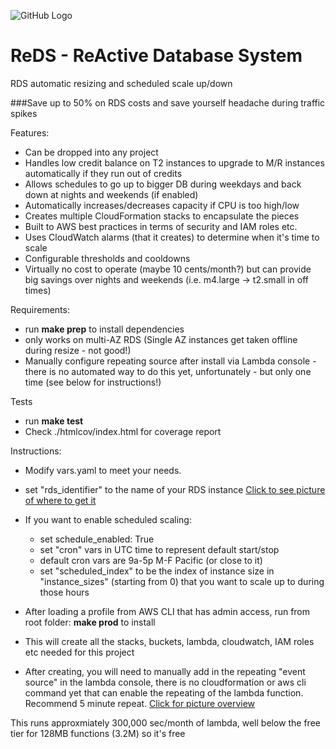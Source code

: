 ![GitHub Logo](http://i.imgur.com/IAMScGQ.png)
# ReDS - ReActive Database System
RDS automatic resizing and scheduled scale up/down

###Save up to 50% on RDS costs and save yourself headache during traffic spikes

Features:
- Can be dropped into any project
- Handles low credit balance on T2 instances to upgrade to M/R instances automatically if they run out of credits
- Allows schedules to go up to bigger DB during weekdays and back down at nights and weekends (if enabled)
- Automatically increases/decreases capacity if CPU is too high/low
- Creates multiple CloudFormation stacks to encapsulate the pieces
- Built to AWS best practices in terms of security and IAM roles etc.
- Uses CloudWatch alarms (that it creates) to determine when it's time to scale
-  Configurable thresholds and cooldowns
-  Virtually no cost to operate (maybe 10 cents/month?) but can provide big savings over nights and weekends (i.e. m4.large -> t2.small in off times)

Requirements:
- run **make prep** to install dependencies
- only works on multi-AZ RDS (Single AZ instances get taken offline during resize - not good!)
- Manually configure repeating source after install via Lambda console - there is no automated way to do this yet, unfortunately - but only one time (see below for instructions!)

Tests
- run **make test**
- Check ./htmlcov/index.html for coverage report

Instructions:
- Modify vars.yaml to meet your needs.
- set "rds_identifier" to the name of your RDS instance [Click to see picture of where to get it](http://i.imgur.com/G6gRawE.png)
- If you want to enable scheduled scaling:
  - set schedule_enabled: True
  - set "cron" vars in UTC time to represent default start/stop
  - default cron vars are 9a-5p M-F Pacific (or close to it)
  - set "scheduled_index" to be the index of instance size in "instance_sizes" (starting from 0) that you want to scale up to during those hours
- After loading a profile from AWS CLI that has admin access, run from root folder:
    **make prod** to install
- This will create all the stacks, buckets, lambda, cloudwatch, IAM roles etc needed for this project

- After creating, you will need to manually add in the repeating "event source" in the lambda console, there is no cloudformation or aws cli command yet that can enable the repeating of the lambda function.  Recommend 5 minute repeat. [Click for picture overview](http://imgur.com/a/RP2Jt)

This runs approxmiately 300,000 sec/month of lambda, well below the free tier for 128MB functions (3.2M) so it's free

